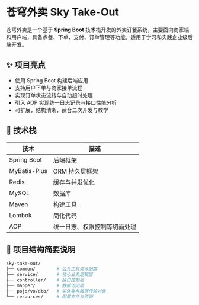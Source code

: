 # 苍穹外卖 Sky Take-Out

苍穹外卖是一个基于 **Spring Boot** 技术栈开发的外卖订餐系统，主要面向商家端和用户端，具备点餐、下单、支付、订单管理等功能，适用于学习和实践企业级后端开发。

## ✨ 项目亮点

- 使用 Spring Boot 构建后端应用
- 支持用户下单与商家接单流程
- 实现订单状态流转与自动超时处理
- 引入 AOP 实现统一日志记录与接口性能分析
- 可扩展，结构清晰，适合二次开发与教学

## 🧰 技术栈

| 技术 | 描述 |
|------|------|
| Spring Boot | 后端框架 |
| MyBatis-Plus | ORM 持久层框架 |
| Redis | 缓存与并发优化 |
| MySQL | 数据库 |
| Maven | 构建工具 |
| Lombok | 简化代码 |
| AOP | 统一日志、权限控制等切面处理 |

## 📁 项目结构简要说明

```bash
sky-take-out/
├── common/        # 公共工具类与配置
├── service/       # 核心业务逻辑层
├── controller/    # 接口控制层
├── mapper/        # 数据访问层
├── pojo/vo/dto/   # 实体类与数据传输对象
└── resources/     # 配置文件与资源
